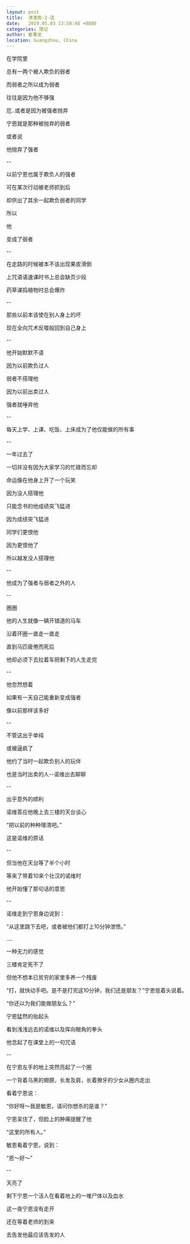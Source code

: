 ```yaml
---
layout: post
title:  清落雨-2-诺
date:   2019.05.03 13:50:48 +0800
categories: 随记
author: 崔秉龙
location: Guangzhou, China
---
```












在学院里

总有一两个被人欺负的弱者

而弱者之所以成为弱者

往往是因为他不够强

厄..或者是因为被强者抛弃

宁恩就是那种被抛弃的弱者

或者说

他抛弃了强者

--

以前宁恩也属于欺负人的强者

可在某次行动被老师抓到后

却供出了其余一起欺负弱者的同学

所以

他

变成了弱者

--

在走路的时候被本不该出现果皮滑倒

上咒语语速课时书上总会缺页少段

药草课捣植物时总会爆炸

--

那些以前本该使在别人身上的坏

现在全向咒术反噬般回到自己身上

--

他开始默默不语

因为以前欺负过人

弱者不搭理他

因为以前出卖过人

强者就唾弃他

--

每天上学、上课、吃饭、上床成为了他仅能做的所有事

--

一年过去了

一切并没有因为大家学习的忙碌而忘却

命运像在他身上开了一个玩笑

因为没人搭理他

只能念书的他成绩突飞猛进

因为成绩突飞猛进

同学们更恨他

因为更恨他了

所以越发没人搭理他

--

他成为了强者与弱者之外的人

--

圈圈

他的人生就像一辆开错道的马车

沿着环圈一直走一直走

直到马匹疲倦而死后

他却必须下去拉着车把剩下的人生走完

--

他忽然想着

如果有一天自己能重新变成强者

像以前那样该多好

--

不管这出于单纯

或被逼疯了

他约了当时一起欺负别人的玩伴

也是当时出卖的人--诺维出去聊聊

--

出乎意外的顺利

诺维答应他晚上去三楼的天台谈心

“把以前的种种理清吧。”

这是诺维的原话

--

但当他在天台等了半个小时

等来了带着10来个壮汉的诺维时

他开始懂了那句话的意思

--

诺维走到宁恩身边说到：

“从这里跳下去吧，或者被他们都打上10分钟泄愤。”

....

一种无力的感觉

三楼肯定死不了

但他不想本已贫穷的家里多养一个残废

“打，就快动手吧。是不是打完这10分钟，我们还是朋友？”宁恩低着头说着。

“你还以为我们能做朋友么？”

宁恩猛然的抬起头

看到浅浅远去的诺维以及挥向眼角的拳头

他念起了在课堂上的一句咒语

--

在宁恩左手的地上突然亮起了一个圈

一个背着乌黑的翅膀，长发及肩，长着獠牙的少女从圈内走出

看着宁恩说：

“你好呀～我是敏恩，请问你想杀的是谁？”

宁恩呆住了，但脸上的肿痛提醒了他

“这里的所有人。”

敏恩看着宁恩，说到：

“恩～好～”

--



天亮了

剩下宁恩一个活人在看着地上的一堆尸体以及血水

这一夜宁恩没有走开

还在等着老师的到来

去告发他最应该告发的人